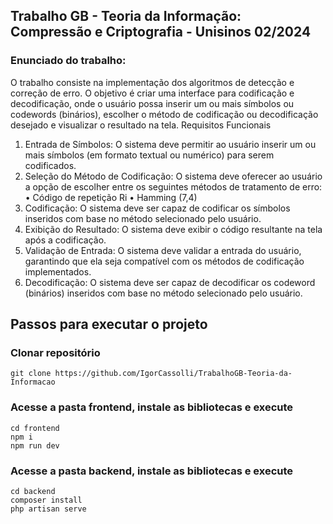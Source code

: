 ## Trabalho GB - Teoria da Informação: Compressão e Criptografia - Unisinos 02/2024

### Enunciado do trabalho:

O trabalho consiste na implementação dos algoritmos de detecção e correção de
erro. O objetivo é criar uma interface para codificação e decodificação, onde o usuário possa
inserir um ou mais símbolos ou codewords (binários), escolher o método de codificação ou
decodificação desejado e visualizar o resultado na tela.
Requisitos Funcionais
1. Entrada de Símbolos:
O sistema deve permitir ao usuário inserir um ou mais símbolos (em formato textual
ou numérico) para serem codificados.
2. Seleção do Método de Codificação: O sistema deve oferecer ao usuário a opção de escolher entre os seguintes métodos
de tratamento de erro:
• Código de repetição Ri
• Hamming (7,4)
3. Codificação: O sistema deve ser capaz de codificar os símbolos inseridos com base no método
selecionado pelo usuário.
4. Exibição do Resultado: O sistema deve exibir o código resultante na tela após a codificação.
5. Validação de Entrada: O sistema deve validar a entrada do usuário, garantindo que ela seja compatível
com os métodos de codificação implementados.
6. Decodificação: O sistema deve ser capaz de decodificar os codeword (binários) inseridos com base
no método selecionado pelo usuário.

## Passos para executar o projeto

### Clonar repositório

```commandline
git clone https://github.com/IgorCassolli/TrabalhoGB-Teoria-da-Informacao
```

### Acesse a pasta frontend, instale as bibliotecas e execute

```commandline
cd frontend
npm i
npm run dev
```

### Acesse a pasta backend, instale as bibliotecas e execute

```commandline
cd backend
composer install
php artisan serve
```

